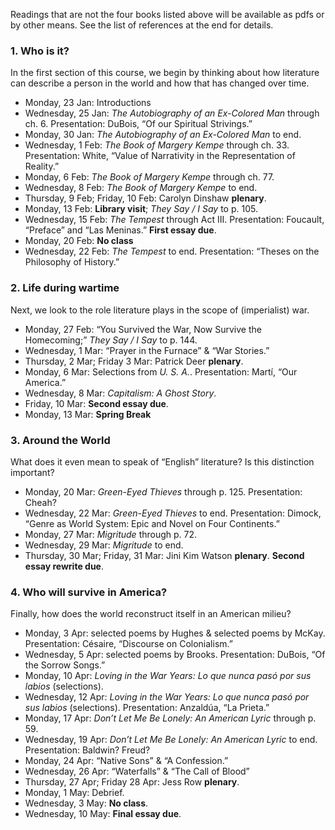 Readings that are not the four books listed above will be available as pdfs
or by other means. See the list of references at the end for details.

### 1. Who is it?

In the first section of this course, we begin by thinking about how literature
can describe a person in the world and how that has changed over time.

* Monday, 23 Jan: Introductions
* Wednesday, 25 Jan: _The Autobiography of an Ex-Colored Man_ through ch. 6. Presentation: DuBois, “Of our Spiritual Strivings.”
* Monday, 30 Jan: _The Autobiography of an Ex-Colored Man_ to end. 
* Wednesday, 1 Feb: _The Book of Margery Kempe_ through ch. 33. Presentation: White, “Value of Narrativity in the Representation of Reality.”
* Monday, 6 Feb: _The Book of Margery Kempe_ through ch. 77. 
* Wednesday, 8 Feb: _The Book of Margery Kempe_ to end.
* Thursday, 9 Feb; Friday, 10 Feb: Carolyn Dinshaw **plenary**.
* Monday, 13 Feb: **Library visit**; _They Say / I Say_ to p. 105.
* Wednesday, 15 Feb: _The Tempest_ through Act III. Presentation: Foucault, “Preface” and “Las Meninas.” **First essay due**.
* Monday, 20 Feb: **No class**
* Wednesday, 22 Feb: _The Tempest_ to end. Presentation: “Theses on the Philosophy of History.”

### 2. Life during wartime

Next, we look to the role literature plays in the scope of (imperialist) war.

* Monday, 27 Feb: “You Survived the War, Now Survive the Homecoming;” _They Say / I Say_ to p. 144.
* Wednesday, 1 Mar: “Prayer in the Furnace” & “War Stories.”
* Thursday, 2 Mar; Friday 3 Mar: Patrick Deer **plenary**.
* Monday, 6 Mar: Selections from *U. S. A.*. Presentation: Martí, “Our America.”
* Wednesday, 8 Mar: _Capitalism: A Ghost Story_.
* Friday, 10 Mar: **Second essay due**.
* Monday, 13 Mar: **Spring Break**

### 3. Around the World

What does it even mean to speak of “English” literature? Is this distinction important?

* Monday, 20 Mar: _Green-Eyed Thieves_ through p. 125. Presentation: Cheah?
* Wednesday, 22 Mar: _Green-Eyed Thieves_ to end. Presentation: Dimock, “Genre as World System: Epic and Novel on Four Continents.”
* Monday, 27 Mar: _Migritude_ through p. 72. 
* Wednesday, 29 Mar: _Migritude_ to end.
* Thursday, 30 Mar; Friday, 31 Mar: Jini Kim Watson **plenary**. **Second essay rewrite due**.

### 4. Who will survive in America?

Finally, how does the world reconstruct itself in an American milieu?

* Monday, 3 Apr: selected poems by Hughes & selected poems by McKay. Presentation: Césaire, “Discourse on Colonialism.”
* Wednesday, 5 Apr: selected poems by Brooks. Presentation: DuBois, “Of the Sorrow Songs.”
* Monday, 10 Apr: *Loving in the War Years: Lo que nunca pasó por sus labios*  (selections).
* Wednesday, 12 Apr: *Loving in the War Years: Lo que nunca pasó por sus labios*  (selections). Presentation: Anzaldúa, “La Prieta.”
* Monday, 17 Apr: *Don’t Let Me Be Lonely: An American Lyric* through p. 59.
* Wednesday, 19 Apr: *Don’t Let Me Be Lonely: An American Lyric* to end. Presentation: Baldwin? Freud?
* Monday, 24 Apr: “Native Sons” & “A Confession.”
* Wednesday, 26 Apr: “Waterfalls” & “The Call of Blood”
* Thursday, 27 Apr; Friday 28 Apr: Jess Row **plenary**.
* Monday, 1 May: Debrief.
* Wednesday, 3 May: **No class**.
* Wednesday, 10 May: **Final essay due**.

